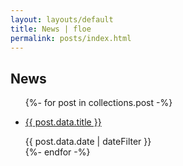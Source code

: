```yaml
---
layout: layouts/default
title: News | floe
permalink: posts/index.html
---
```

<div id="content" class="floe-content">
    <div class="flc-toc-tocContainer toc"> </div>
    <h2> News </h2>
    <div class="floe-news-archive">
        <ul id="reverseneed">
            {%- for post in collections.post -%}
              <li id="reverseneed"><a href="{{ '/' | url }}{{ post.data.permalink }}"><p> {{ post.data.title }}</p></a> 
              <time class="floe-date" datetime="{{ post.data.date | w3DateFilter }}">{{ post.data.date | dateFilter }}</time>
              </li>
            {%- endfor -%}
        </ul>
    </div>
</div>



                            
                 
